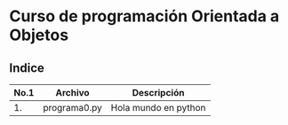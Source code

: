 # Curso de programación Orientada a Objetos

## Indice

|No.1|Archivo|Descripción|
|--|--|--|
|1.|programa0.py|Hola mundo en python|


